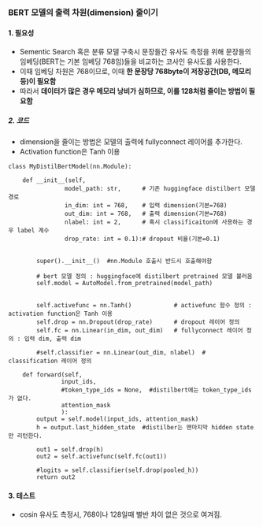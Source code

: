 ### BERT 모델의 출력 차원(dimension) 줄이기

#### 1. 필요성
- Sementic Search 혹은 분류 모델 구축시 문장들간 유사도 측정을 위해  문장들의 임베딩(BERT는 기본 임베딩 768임)들을 비교하는 코사인 유사도를 사용한다.
- 이때 임베딩 차원은 768이므로, 이때 **한 문장당 768byte이 저장공간(DB, 메모리 등)이 필요함**
- 따라서 **데이터가 많은 경우 메모리 낭비가 심하므로, 이를 128처럼 줄이는 방법이 필요함**

##### 2. 코드
- dimension을 줄이는 방법은 모델의 출력에 fullyconnect 레이어를 추가한다.
- Activation function은 Tanh 이용

```
class MyDistilBertModel(nn.Module):
    
    def __init__(self, 
                model_path: str,      # 기존 huggingface distilbert 모델 경로
                in_dim: int = 768,    # 입력 dimension(기본=768)
                out_dim: int = 768,   # 출력 dimension(기본=768)
                nlabel: int = 2,      # 혹시 classificaiton에 사용하는 경우 label 계수  
                drop_rate: int = 0.1):# dropout 비율(기본=0.1)
        
        
        super().__init__()  #nn.Module 호출시 반드시 호출해야함
        
        # bert 모델 정의 : huggingface에 distilbert pretrained 모델 불러옴
        self.model = AutoModel.from_pretrained(model_path)
        
        
        self.activefunc = nn.Tanh()            # activefunc 함수 정의 : activation function은 Tanh 이용
        self.drop = nn.Dropout(drop_rate)      # dropout 레이어 정의
        self.fc = nn.Linear(in_dim, out_dim)   # fullyconnect 레이어 정의 : 입력 dim, 출력 dim
        
        #self.classifier = nn.Linear(out_dim, nlabel)  # classification 레이어 정의
        
    def forward(self,
               input_ids,
               #token_type_ids = None,  #distilbert에는 token_type_ids가 없다.
               attention_mask 
               ):
        output = self.model(input_ids, attention_mask)
        h = output.last_hidden_state  #distilber는 맨마지막 hidden state만 리턴한다.
      
        out1 = self.drop(h)
        out2 = self.activefunc(self.fc(out1))
        
        #logits = self.classifier(self.drop(pooled_h))
        return out2
```
#### 3. 테스트
- cosin 유사도 측정시, 768이나 128일때 별반 차이 없은 것으로 여겨짐. 
